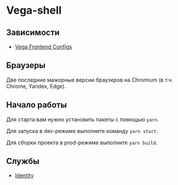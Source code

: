 # Vega-shell

## Зависимости

- [Vega Frontend Configs](https://github.com/gpn-prototypes/frontend-configs)

## Браузеры

Две последние мажорные версии браузеров на Chromium (в т.ч. Chrome, Yandex, Edge).

## Начало работы

Для старта вам нужно установить пакеты с помощью `yarn`.

Для запуска в dev-режиме выполните команду `yarn start`.

Для сборки проекта в prod-режиме выполните `yarn build`.

## Службы

- [Identity](src/services/identity/README.md)
